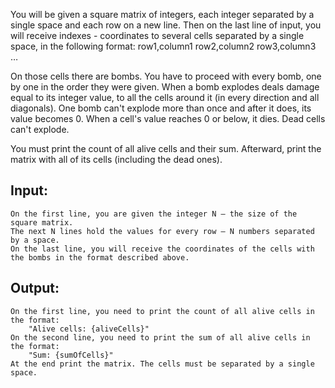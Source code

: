 You will be given a square matrix of integers, each integer separated by a single space and each row on a new line. Then on the last line of input, you will receive indexes - coordinates to several cells separated by a single space, in the following format: row1,column1 row2,column2 row3,column3 … 

On those cells there are bombs. You have to proceed with every bomb, one by one in the order they were given. When a bomb explodes deals damage equal to its integer value, to all the cells around it (in every direction and all diagonals). One bomb can't explode more than once and after it does, its value becomes 0. When a cell's value reaches 0 or below, it dies. Dead cells can't explode.

You must print the count of all alive cells and their sum. Afterward, print the matrix with all of its cells (including the dead ones). 

## Input:

	On the first line, you are given the integer N – the size of the square matrix.
	The next N lines hold the values for every row – N numbers separated by a space.
	On the last line, you will receive the coordinates of the cells with the bombs in the format described above.

## Output:

	On the first line, you need to print the count of all alive cells in the format: 
		"Alive cells: {aliveCells}"
	On the second line, you need to print the sum of all alive cells in the format: 
		"Sum: {sumOfCells}"
	At the end print the matrix. The cells must be separated by a single space.
